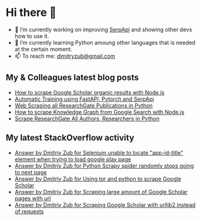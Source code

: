 # Hi there 👋

- 🔭 I’m currently working on improving [SerpApi](https://github.com/serpapi) and showing other devs how to use it.
- 🌱 I’m currently learning Python amoung other languages that is needed at the certain moment.
- 📫 To reach me: dimitryzub@gmail.com


## My & Сolleagues latest blog posts
<!-- BLOG-POST-LIST:START -->
- [How to scrape Google Scholar organic results with Node.js](https://serpapi.com/blog/how-to-scrape-google-scholar-organic-results-with-node-js/)
- [Automatic Training using FastAPI, Pytorch and SerpApi](https://serpapi.com/blog/automatic-training-fastapi-pytorch-serpapi/)
- [Web Scraping all ResearchGate Publications in Python](https://serpapi.com/blog/web-scraping-all-researchgate-publications-in-python/)
- [How to scrape Knowledge Graph from Google Search with Node.js](https://serpapi.com/blog/how-to-scrape-knowledge-graph-from-google-search-with-node-js/)
- [Scrape ResearchGate All Authors, Researchers in Python](https://serpapi.com/blog/scrape-researchgate-all-authors-researchers-in-python/)
<!-- BLOG-POST-LIST:END -->

## My latest StackOverflow activity
<!-- STACKOVERFLOW:START -->
- [Answer by Dmitriy Zub for Selenium unable to locate &quot;app-id-title&quot; element when trying to load google play page](https://stackoverflow.com/questions/54554261/selenium-unable-to-locate-app-id-title-element-when-trying-to-load-google-play/72490391#72490391)
- [Answer by Dmitriy Zub for Python Scrapy spider randomly stops going to next page](https://stackoverflow.com/questions/67586905/python-scrapy-spider-randomly-stops-going-to-next-page/72448706#72448706)
- [Answer by Dmitriy Zub for Using tor and python to scrape Google Scholar](https://stackoverflow.com/questions/11443600/using-tor-and-python-to-scrape-google-scholar/72447824#72447824)
- [Answer by Dmitriy Zub for Scraping large amount of Google Scholar pages with url](https://stackoverflow.com/questions/45193277/scraping-large-amount-of-google-scholar-pages-with-url/72447684#72447684)
- [Answer by Dmitriy Zub for Scraping Google Scholar with urllib2 instead of requests](https://stackoverflow.com/questions/54448842/scraping-google-scholar-with-urllib2-instead-of-requests/72447488#72447488)
<!-- STACKOVERFLOW:END -->
